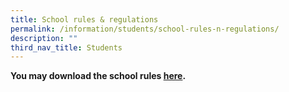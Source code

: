 ```yaml
---
title: School rules & regulations
permalink: /information/students/school-rules-n-regulations/
description: ""
third_nav_title: Students
---
```

**You may download the school rules [here](/files/School%20Rules_5%20Dec%202021.pdf).**